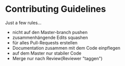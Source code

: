 # Contributing Guidelines

Just a few rules...
- nicht auf den Master-branch pushen
- zusammenhängende Edits squashen
- für alles Pull-Requests erstellen
- Documentation zusammen mit dem Code einpflegen
- auf dem Master nur stabiler Code
- Merge nur nach Review(Reviewer "taggen")
